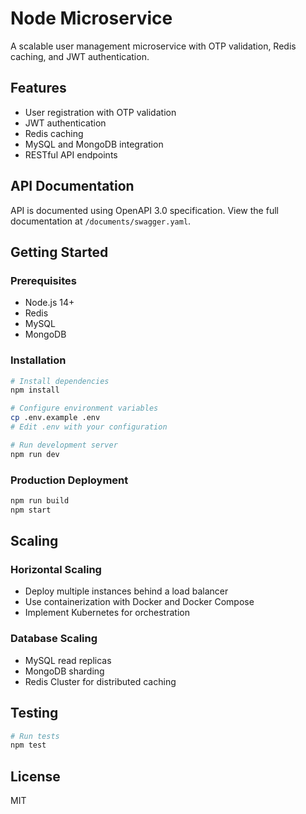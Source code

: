 # Node Microservice

A scalable user management microservice with OTP validation, Redis caching, and JWT authentication.

## Features

- User registration with OTP validation
- JWT authentication
- Redis caching
- MySQL and MongoDB integration
- RESTful API endpoints

## API Documentation

API is documented using OpenAPI 3.0 specification. View the full documentation at `/documents/swagger.yaml`.

## Getting Started

### Prerequisites

- Node.js 14+
- Redis
- MySQL
- MongoDB

### Installation

```bash
# Install dependencies
npm install

# Configure environment variables
cp .env.example .env
# Edit .env with your configuration

# Run development server
npm run dev
```

### Production Deployment

```bash
npm run build
npm start
```

## Scaling

### Horizontal Scaling

- Deploy multiple instances behind a load balancer
- Use containerization with Docker and Docker Compose
- Implement Kubernetes for orchestration

### Database Scaling

- MySQL read replicas
- MongoDB sharding
- Redis Cluster for distributed caching

## Testing

```bash
# Run tests
npm test
```

## License

MIT